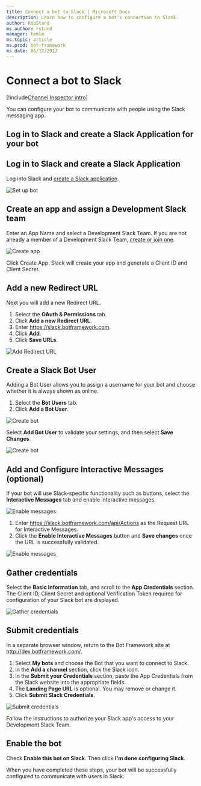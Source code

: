 ```yaml
---
title: Connect a bot to Slack | Microsoft Docs
description: Learn how to configure a bot's connection to Slack.
author: RobStand
ms.author: rstand
manager: tomlm
ms.topic: article
ms.prod: bot-framework
ms.date: 06/12/2017
---
```


# Connect a bot to Slack
[!include[Channel Inspector intro](~/includes/snippet-channel-inspector.md)]

You can configure your bot to communicate with people using the Slack messaging app.

## Log in to Slack and create a Slack Application for your bot


## Log in to Slack and create a Slack Application

Log into Slack and [create a Slack application](https://api.slack.com/applications/new).

![Set up bot](~/media/channels/slack-NewApp.png)

## Create an app and assign a Development Slack team

Enter an App Name and select a Development Slack Team. If you are not already a member of a Development Slack Team, [create or join one](https://slack.com/).

![Create app](~/media/channels/slack-CreateApp.png)

Click Create App. Slack will create your app and generate a Client ID and Client Secret.

## Add a new Redirect URL
Next you will add a new Redirect URL.

1. Select the **OAuth & Permissions** tab.
2. Click **Add a new Redirect URL**.
3. Enter https://slack.botframework.com.
4. Click **Add**.
5. Click **Save URLs**.

![Add Redirect URL](~/media/channels/slack-RedirectURL.png)

## Create a Slack Bot User
Adding a Bot User allows you to assign a username for your bot and choose whether it is always shown as online.

1. Select the **Bot Users** tab.
2. Click **Add a Bot User**.

![Create bot](~/media/channels/slack-CreateBot.png)

Select **Add Bot User** to validate your settings, and then select **Save Changes**.

![Create bot](~/media/channels/slack-CreateApp-AddBotUser.png)

## Add and Configure Interactive Messages (optional)

If your bot will use Slack-specific functionality such as buttons, select the **Interactive Messages** tab and enable interactive messages.

![Enable messages](~/media/channels/slack-EnableMessages.png)

1. Enter https://slack.botframework.com/api/Actions as the Request URL for Interactive Messages.
2. Click the **Enable Interactive Messages** button and **Save changes** once the URL is successfully validated.

![Enable messages](~/media/channels/slack-MessageURL.png)

## Gather credentials
Select the **Basic Information** tab, and scroll to the **App Credentials** section. The Client ID, Client Secret and optional Verification Token required for configuration of your Slack bot are displayed.

![Gather credentials](~/media/channels/slack-AppCredentials.png)

## Submit credentials


In a separate browser window, return to the Bot Framework site at http://dev.botframework.com/.

1. Select **My bots** and choose the Bot that you want to connect to Slack.
2. In the **Add a channel** section, click the Slack icon.
3. In the **Submit your Credentials** section, paste the App Credentials from the Slack website into the appropriate fields.
4. The **Landing Page URL** is optional. You may remove or change it.
5. Click **Submit Slack Credentials**.

![Submit credentials](~/media/channels/slack-SubmitCredentials.png)

Follow the instructions to authorize your Slack app's access to your Development Slack Team.

## Enable the bot
Check **Enable this bot on Slack**. Then click **I'm done configuring Slack**.

When you have completed these steps, your bot will be successfully configured to communicate with users in Slack.
